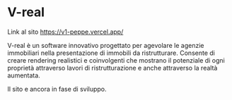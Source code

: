 # V-real

Link al sito https://v1-peppe.vercel.app/

V-real è un software innovativo progettato per agevolare le agenzie immobiliari nella presentazione di immobili da ristrutturare. Consente di creare rendering realistici e coinvolgenti che mostrano il potenziale di ogni proprietà attraverso lavori di ristrutturazione e anche attraverso la realtà aumentata.

Il sito e ancora in fase di sviluppo.


